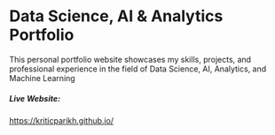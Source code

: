 # Data Science, AI & Analytics Portfolio

This personal portfolio website showcases my skills, projects, and professional experience in the field of Data Science, AI, Analytics, and Machine Learning

##### Live Website:
https://kriticparikh.github.io/

